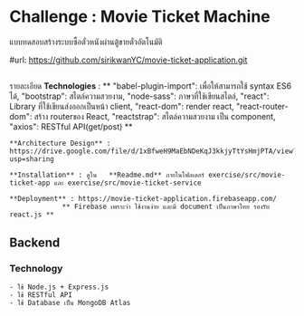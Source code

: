﻿# Challenge : Movie Ticket Machine

แบบทดสอบสร้างระบบซื้อตั๋วหนังผ่านตู้ขายตั๋วอัตโนมัติ

#url: https://github.com/sirikwanYC/movie-ticket-application.git

## 
รายละเอียด
	**Technologies** :  ** "babel-plugin-import": เพื่อให้สามารถใช้ syntax ES6 ได้,
    				"bootstrap": สไตล์ความสวยงาม,
    				"node-sass": ภาษาที่ใช้เขียนสไตล์,
    				"react": Library ที่ใช้เขียนส่งออกเป็นหน้า client,
    				"react-dom": render react,
    				"react-router-dom": สร้าง routerของ React,
    				"reactstrap": สไตล์ความสวยงาม เป็น component,
				"axios": RESTful API(get/post) 
			    **   
   
	**Architecture Design** : https://drive.google.com/file/d/1xBfweH9MaEbNDeKqJ3kkjyTtYsHmjPTA/view?usp=sharing   
   
	**Installation** : ดูใน   **Readme.md** ภายในโฟลเดอร์ exercise/src/movie-ticket-app และ exercise/src/movie-ticket-service
   
	**Deployment** : https://movie-ticket-application.firebaseapp.com/
			     ** Firebase เพราะว่า ใช้งานง่าย และมี document เป็นภาษาไทย รองรับ react.js **

## Backend
### Technology 
	- ใช้ Node.js + Express.js
	- ใช้ RESTful API 
	- ใช้ Database เป็น MongoDB Atlas
